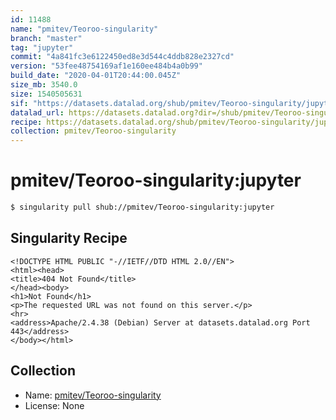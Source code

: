 ```yaml
---
id: 11488
name: "pmitev/Teoroo-singularity"
branch: "master"
tag: "jupyter"
commit: "4a841fc3e6122450ed8e3d544c4ddb828e2327cd"
version: "53fee48754169af1e160ee484b4a0b99"
build_date: "2020-04-01T20:44:00.045Z"
size_mb: 3540.0
size: 1540505631
sif: "https://datasets.datalad.org/shub/pmitev/Teoroo-singularity/jupyter/2020-04-01-4a841fc3-53fee487/53fee48754169af1e160ee484b4a0b99.sif"
datalad_url: https://datasets.datalad.org?dir=/shub/pmitev/Teoroo-singularity/jupyter/2020-04-01-4a841fc3-53fee487/
recipe: https://datasets.datalad.org/shub/pmitev/Teoroo-singularity/jupyter/2020-04-01-4a841fc3-53fee487/Singularity
collection: pmitev/Teoroo-singularity
---
```


# pmitev/Teoroo-singularity:jupyter

```bash
$ singularity pull shub://pmitev/Teoroo-singularity:jupyter
```

## Singularity Recipe

```singularity
<!DOCTYPE HTML PUBLIC "-//IETF//DTD HTML 2.0//EN">
<html><head>
<title>404 Not Found</title>
</head><body>
<h1>Not Found</h1>
<p>The requested URL was not found on this server.</p>
<hr>
<address>Apache/2.4.38 (Debian) Server at datasets.datalad.org Port 443</address>
</body></html>
```

## Collection

 - Name: [pmitev/Teoroo-singularity](https://github.com/pmitev/Teoroo-singularity)
 - License: None


